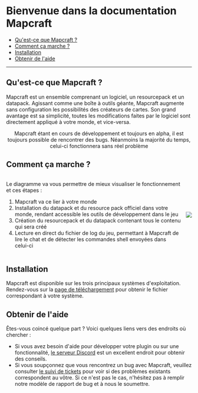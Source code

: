 # Bienvenue dans la documentation Mapcraft

- [Qu'est-ce que Mapcraft ?](#qu%E2%80%99est-ce-que-mapcraft-%3F)
- [Comment ça marche ?](#comment-%C3%A7a-marche-%3F)
- [Installation](#installation)
- [Obtenir de l'aide](#obtenir-de-l%E2%80%99aide)
---

## Qu'est-ce que Mapcraft ?

Mapcraft est un ensemble comprenant un logiciel, un resourcepack et un datapack. Agissant comme une boîte à outils géante, Mapcraft augmente sans configuration les possibilités des créateurs de cartes. Son grand avantage est sa simplicité, toutes les modifications faites par le logiciel sont directement appliqué à votre monde, et vice-versa.

<div class="stab experimental">
	<p style="text-align: center;">Mapcraft étant en cours de développement et toujours en alpha, il est toujours possible de rencontrer des bugs. Néanmoins la majorité du temps, celui-ci fonctionnera sans réel problème</p>
</div>

## Comment ça marche ?

<div style="display: inline-flex; align-items: center;">
	<div style="margin-right: 1em">
		<p>Le diagramme va vous permettre de mieux visualiser le fonctionnement et ces étapes :</p>
		<ol>
			<li>Mapcraft va ce lier à votre monde</li>
			<li>Installation du datapack et du resource pack officiel dans votre monde, rendant accessible les outils de développement dans le jeu</li>
			<li>Création du resourcepack et du datapack contenant tous le contenu qui sera créé</li>
			<li>Lecture en direct du fichier de log du jeu, permettant à Mapcraft de lire le chat et de détecter les commandes shell envoyées dans celui-ci</li>
		</ol>
	</div>
	<img src="./srcs/img/data/diagram.png"/>
</div>

## Installation

Mapcraft est disponible sur les trois principaux systèmes d'exploitation. Rendez-vous sur la [page de téléchargement](https://mapcraft.app/download.html) pour obtenir le fichier correspondant à votre système.

## Obtenir de l'aide

Êtes-vous coincé quelque part ? Voici quelques liens vers des endroits où chercher :

- Si vous avez besoin d'aide pour développer votre plugin ou sur une fonctionnalité, [le serveur Discord](https://discord.gg/PMEFsW3ac9) est un excellent endroit pour obtenir des conseils.
- Si vous soupçonnez que vous rencontrez un bug avec Mapcraft, veuillez consulter [le suivi de tickets](https://gitlab.com/cbertran/mapcraft/-/issues) pour voir si des problèmes existants correspondent au vôtre. Si ce n'est pas le cas, n'hésitez pas à remplir notre modèle de rapport de bug et à nous le soumettre.
